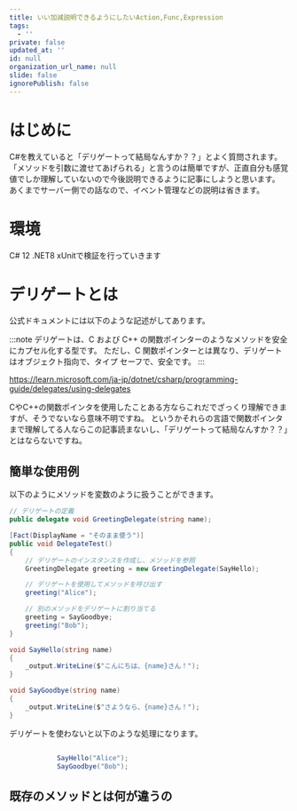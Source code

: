 ```yaml
---
title: いい加減説明できるようにしたいAction,Func,Expression
tags:
  - ''
private: false
updated_at: ''
id: null
organization_url_name: null
slide: false
ignorePublish: false
---
```

# はじめに
C#を教えていると「デリゲートって結局なんすか？？」とよく質問されます。
「メソッドを引数に渡せてあげられる」と言うのは簡単ですが、正直自分も感覚値でしか理解していないので今後説明できるように記事にしようと思います。
あくまでサーバー側での話なので、イベント管理などの説明は省きます。

# 環境
C# 12 .NET8
xUnitで検証を行っていきます

# デリゲートとは
公式ドキュメントには以下のような記述がしてあります。

:::note
デリゲートは、C および C++ の関数ポインターのようなメソッドを安全にカプセル化する型です。 
ただし、C 関数ポインターとは異なり、デリゲートはオブジェクト指向で、タイプ セーフで、安全です。
:::

https://learn.microsoft.com/ja-jp/dotnet/csharp/programming-guide/delegates/using-delegates

CやC++の関数ポインタを使用したことある方ならこれだでざっくり理解できますが、そうでないなら意味不明ですね。
というかそれらの言語で関数ポインタまで理解してる人ならこの記事読まないし、「デリゲートって結局なんすか？？」とはならないですね。

## 簡単な使用例
以下のようにメソッドを変数のように扱うことができます。

```c#
// デリゲートの定義
public delegate void GreetingDelegate(string name);

[Fact(DisplayName = "そのまま使う")]
public void DelegateTest()
{
    // デリゲートのインスタンスを作成し、メソッドを参照
    GreetingDelegate greeting = new GreetingDelegate(SayHello);

    // デリゲートを使用してメソッドを呼び出す
    greeting("Alice");

    // 別のメソッドをデリゲートに割り当てる
    greeting = SayGoodbye;
    greeting("Bob");
}

void SayHello(string name)
{
    _output.WriteLine($"こんにちは、{name}さん！");
}

void SayGoodbye(string name)
{
    _output.WriteLine($"さようなら、{name}さん！");
}
```

デリゲートを使わないと以下のような処理になります。
```c#

            SayHello("Alice");
            SayGoodbye("Bob");
```

## 既存のメソッドとは何が違うの